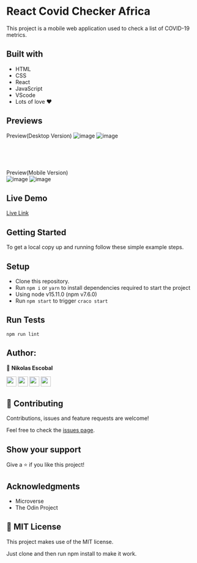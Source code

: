 # React Covid Checker Africa
This project is a mobile web application used to check a list of COVID-19 metrics.


## Built with

- HTML
- CSS
- React
- JavaScript
- VScode
- Lots of love :heart:


## Previews


Preview(Desktop Version)
![image](https://user-images.githubusercontent.com/60612329/144202435-ba3ce0bf-0a43-44bf-8cd6-117316fd8117.png)
![image](https://user-images.githubusercontent.com/60612329/144202521-e65fbff5-77fa-488d-b9c8-6f2cc3f5fbb1.png)

<br/>
<br/>
<br/>

Preview(Mobile Version)
<br/>
![image](https://user-images.githubusercontent.com/60612329/144202712-7a45ad1a-0a25-456d-9a24-fb8270e8a18b.png)
![image](https://user-images.githubusercontent.com/60612329/144202775-8cae61d8-d4b4-446f-b83e-5cd8f0c49a01.png)



## Live Demo

[Live Link](https://deploy-preview-3--eloquent-leavitt-8c9f5c.netlify.app/)


## Getting Started

To get a local copy up and running follow these simple example steps.

## Setup

- Clone this repository. 
- Run ``npm i`` or ``yarn`` to install dependencies required to start the project
- Using node v15.11.0 (npm v7.6.0) 
- Run ``npm start`` to trigger ``craco start``

## Run Tests

```
npm run lint
```

## Author:

👤 **Nikolas Escobal**

[<code><img height="26" src="https://cdn.iconscout.com/icon/free/png-256/github-153-675523.png"></code>](https://github.com/nikoescobal)
[<code><img height="26" src="https://upload.wikimedia.org/wikipedia/sco/thumb/9/9f/Twitter_bird_logo_2012.svg/1200px-Twitter_bird_logo_2012.svg.png"></code>](https://twitter.com/nikoescobal)
[<code><img height="26" src="https://upload.wikimedia.org/wikipedia/commons/thumb/c/c9/Linkedin.svg/1200px-Linkedin.svg.png"></code>](https://www.linkedin.com/in/nikolas-escobal/)
 <a href="mailto:niko.escobal@gmail.com?subject=Sup Niko?"><img height="26" src="https://cdn.worldvectorlogo.com/logos/official-gmail-icon-2020-.svg"></a>
 

## 🤝 Contributing

Contributions, issues and feature requests are welcome!

Feel free to check the [issues page](https://github.com/nikoescobal/members-only/issues).

## Show your support

Give a ⭐️ if you like this project!

## Acknowledgments

- Microverse
- The Odin Project

## 📝 MIT License

This project makes use of the MIT license.

Just clone and then run npm install to make it work.
